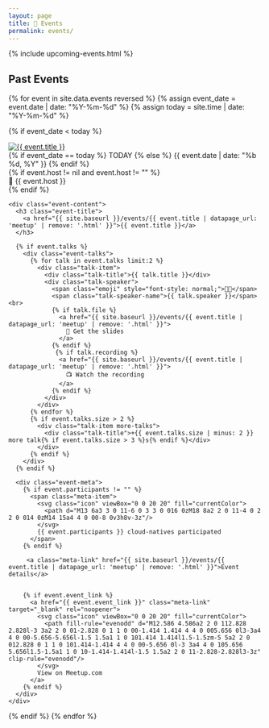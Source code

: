 ```yaml
---
layout: page
title: 📆 Events
permalink: events/
---
```


{% include upcoming-events.html %}

## Past Events

<div class="events-grid">
{% for event in site.data.events reversed %}
 {% assign event_date = event.date | date: "%Y-%m-%d" %}
 {% assign today = site.time | date: "%Y-%m-%d" %}
  
 {% if event_date < today %}
  <article class="event-card" data-event-id="{{ event.id }}">
    <div class="event-banner">
      <a href="{{ site.baseurl }}/events/{{ event.title | datapage_url: 'meetup' | remove: '.html' }}">
        <img src="https://raw.githubusercontent.com/CloudNativeLinz/go-image-generator/main/artifacts/{{ event.id }}.jpg" 
             alt="{{ event.title }}" 
             loading="lazy"
             onerror="this.src='https://raw.githubusercontent.com/CloudNativeLinz/go-image-generator/refs/heads/main/assets/backgrounds/meetup-background.jpg'"
        />
      </a>
      <div class="event-overlay">
        <div class="event-date">
          {% if event_date == today %}
            <span class="today-badge">TODAY</span>
          {% else %}
            {{ event.date | date: "%b %d, %Y" }}
          {% endif %}
        </div>
        {% if event.host != nil and event.host != "" %}
          <div class="event-host">📍 {{ event.host }}</div>
        {% endif %}
      </div>
    </div>
    
    <div class="event-content">
      <h3 class="event-title">
        <a href="{{ site.baseurl }}/events/{{ event.title | datapage_url: 'meetup' | remove: '.html' }}">{{ event.title }}</a>
      </h3>
      
      {% if event.talks %}
        <div class="event-talks">
          {% for talk in event.talks limit:2 %}
            <div class="talk-item">
              <div class="talk-title">{{ talk.title }}</div>
              <div class="talk-speaker">
                <span class="emoji" style="font-style: normal;">👨‍💻</span>
                <span class="talk-speaker-name">{{ talk.speaker }}</span><br>
                {% if talk.file %}
                  <a href="{{ site.baseurl }}/events/{{ event.title | datapage_url: 'meetup' | remove: '.html' }}">
                    📎 Get the slides 
                  </a>
                {% endif %}
                 {% if talk.recording %}
                  <a href="{{ site.baseurl }}/events/{{ event.title | datapage_url: 'meetup' | remove: '.html' }}">
                    📺 Watch the recording
                  </a>
                {% endif %}
              </div>
            </div>
          {% endfor %}
          {% if event.talks.size > 2 %}
            <div class="talk-item more-talks">
              <div class="talk-title">+{{ event.talks.size | minus: 2 }} more talk{% if event.talks.size > 3 %}s{% endif %}</div>
            </div>
          {% endif %}
        </div>
      {% endif %}
      
      <div class="event-meta">
        {% if event.participants != "" %}
          <span class="meta-item">
            <svg class="icon" viewBox="0 0 20 20" fill="currentColor">
              <path d="M13 6a3 3 0 11-6 0 3 3 0 016 0zM18 8a2 2 0 11-4 0 2 2 0 014 0zM14 15a4 4 0 00-8 0v3h8v-3z"/>
            </svg>
            {{ event.participants }} cloud-natives participated
          </span>
        {% endif %}
        
         <a class="meta-link" href="{{ site.baseurl }}/events/{{ event.title | datapage_url: 'meetup' | remove: '.html' }}">Event details</a>


        {% if event.event_link %}
          <a href="{{ event.event_link }}" class="meta-link" target="_blank" rel="noopener">
            <svg class="icon" viewBox="0 0 20 20" fill="currentColor">
              <path fill-rule="evenodd" d="M12.586 4.586a2 2 0 112.828 2.828l-3 3a2 2 0 01-2.828 0 1 1 0 00-1.414 1.414 4 4 0 005.656 0l3-3a4 4 0 00-5.656-5.656l-1.5 1.5a1 1 0 101.414 1.414l1.5-1.5zm-5 5a2 2 0 012.828 0 1 1 0 101.414-1.414 4 4 0 00-5.656 0l-3 3a4 4 0 105.656 5.656l1.5-1.5a1 1 0 10-1.414-1.414l-1.5 1.5a2 2 0 11-2.828-2.828l3-3z" clip-rule="evenodd"/>
            </svg>
            View on Meetup.com
          </a>
        {% endif %}
      </div>
    </div>
  </article>
 {% endif %}
{% endfor %}
</div>

<script>
// Add intersection observer for scroll animations
if ('IntersectionObserver' in window) {
  const cards = document.querySelectorAll('.event-card');
  const observer = new IntersectionObserver((entries) => {
    entries.forEach((entry, index) => {
      if (entry.isIntersecting) {
        setTimeout(() => {
          entry.target.style.opacity = '1';
          entry.target.style.transform = 'translateY(0)';
        }, index * 100);
        observer.unobserve(entry.target);
      }
    });
  }, {
    threshold: 0.1,
    rootMargin: '50px'
  });
  
  cards.forEach((card) => {
    card.style.opacity = '0';
    card.style.transform = 'translateY(30px)';
    card.style.transition = 'opacity 0.6s ease, transform 0.6s ease';
    observer.observe(card);
  });
}
</script>